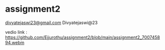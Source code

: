 # assignment2


divyatejaswi23@gmail.com
Divyatejaswi@23

vedio link :
https://github.com/Ejjurothu/assignment2/blob/main/assignment2_700745894.webm
